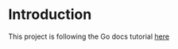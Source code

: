 # Introduction
This project is following the Go docs tutorial [here](https://go.dev/doc/tutorial/web-service-gin)